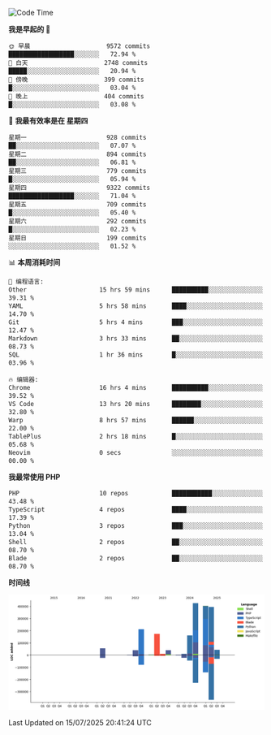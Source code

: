 <!--START_SECTION:waka-->
![Code Time](http://img.shields.io/badge/Code%20Time-3%2C826%20hrs%2051%20mins-blue)

**我是早起的 🐤** 

```text
🌞 早晨                     9572 commits        ██████████████████░░░░░░░   72.94 % 
🌆 白天                     2748 commits        █████░░░░░░░░░░░░░░░░░░░░   20.94 % 
🌃 傍晚                     399 commits         █░░░░░░░░░░░░░░░░░░░░░░░░   03.04 % 
🌙 晚上                     404 commits         █░░░░░░░░░░░░░░░░░░░░░░░░   03.08 % 
```
📅 **我最有效率是在 星期四** 

```text
星期一                      928 commits         ██░░░░░░░░░░░░░░░░░░░░░░░   07.07 % 
星期二                      894 commits         ██░░░░░░░░░░░░░░░░░░░░░░░   06.81 % 
星期三                      779 commits         █░░░░░░░░░░░░░░░░░░░░░░░░   05.94 % 
星期四                      9322 commits        ██████████████████░░░░░░░   71.04 % 
星期五                      709 commits         █░░░░░░░░░░░░░░░░░░░░░░░░   05.40 % 
星期六                      292 commits         █░░░░░░░░░░░░░░░░░░░░░░░░   02.23 % 
星期日                      199 commits         ░░░░░░░░░░░░░░░░░░░░░░░░░   01.52 % 
```


📊 **本周消耗时间** 

```text
💬 编程语言: 
Other                    15 hrs 59 mins      ██████████░░░░░░░░░░░░░░░   39.31 % 
YAML                     5 hrs 58 mins       ████░░░░░░░░░░░░░░░░░░░░░   14.70 % 
Git                      5 hrs 4 mins        ███░░░░░░░░░░░░░░░░░░░░░░   12.47 % 
Markdown                 3 hrs 33 mins       ██░░░░░░░░░░░░░░░░░░░░░░░   08.73 % 
SQL                      1 hr 36 mins        █░░░░░░░░░░░░░░░░░░░░░░░░   03.96 % 

🔥 编辑器: 
Chrome                   16 hrs 4 mins       ██████████░░░░░░░░░░░░░░░   39.52 % 
VS Code                  13 hrs 20 mins      ████████░░░░░░░░░░░░░░░░░   32.80 % 
Warp                     8 hrs 57 mins       ██████░░░░░░░░░░░░░░░░░░░   22.00 % 
TablePlus                2 hrs 18 mins       █░░░░░░░░░░░░░░░░░░░░░░░░   05.68 % 
Neovim                   0 secs              ░░░░░░░░░░░░░░░░░░░░░░░░░   00.00 % 
```

**我最常使用 PHP** 

```text
PHP                      10 repos            ███████████░░░░░░░░░░░░░░   43.48 % 
TypeScript               4 repos             ████░░░░░░░░░░░░░░░░░░░░░   17.39 % 
Python                   3 repos             ███░░░░░░░░░░░░░░░░░░░░░░   13.04 % 
Shell                    2 repos             ██░░░░░░░░░░░░░░░░░░░░░░░   08.70 % 
Blade                    2 repos             ██░░░░░░░░░░░░░░░░░░░░░░░   08.70 % 
```



**时间线**

![Lines of Code chart](https://raw.githubusercontent.com/abrahamgreyson/abrahamgreyson/main/assets/bar_graph.png)


 Last Updated on 15/07/2025 20:41:24 UTC
<!--END_SECTION:waka-->
